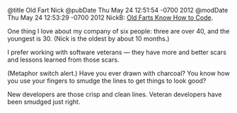 @title Old Fart Nick
@pubDate Thu May 24 12:51:54 -0700 2012
@modDate Thu May 24 12:53:29 -0700 2012
NickB: <a href="http://nick.typepad.com/blog/2012/05/old-farts-know-how-to-code.html">Old Farts Know How to Code</a>.

One thing I love about my company of six people: three are over 40, and the youngest is 30. (Nick is the oldest by about 10 months.)

I prefer working with software veterans — they have more and better scars and lessons learned from those scars.

(Metaphor switch alert.) Have you ever drawn with charcoal? You know how you use your fingers to smudge the lines to get things to look good?

New developers are those crisp and clean lines. Veteran developers have been smudged just right.
